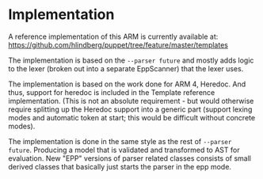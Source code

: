 Implementation
==============

A reference implementation of this ARM is currently available at:
https://github.com/hlindberg/puppet/tree/feature/master/templates

The implementation is based on the `--parser future` and mostly adds
logic to the lexer (broken out into a separate EppScanner) that the lexer uses.

The implementation is based on the work done for ARM 4, Heredoc. And thus, support
for heredoc is included in the Template reference implementation. (This is not an absolute
requirement - but would otherwise require splitting up the Heredoc support into a generic part
(support lexing modes and automatic token at start; this would be difficult without concrete modes).

The implementation is done in the same style as the rest of `--parser future`. Producing a model that is
validated and transformed to AST for evaluation. New "EPP" versions of parser related classes consists of
small derived classes that basically just starts the parser in the epp mode.